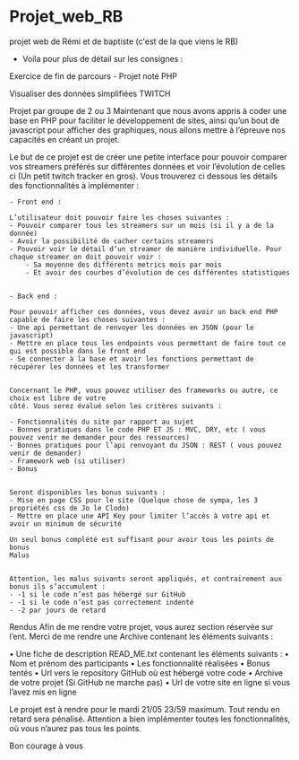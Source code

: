 # Projet_web_RB
projet web de Rémi et de baptiste (c'est de la que viens le RB) 

- Voila pour plus de détail sur les consignes :

Exercice de fin de parcours - Projet noté PHP

Visualiser des données simplifiées TWITCH

Projet par groupe de 2 ou 3
Maintenant que nous avons appris à coder une base en PHP pour faciliter le développement de
sites, ainsi qu’un bout de javascript pour afficher des graphiques, nous allons mettre à l’épreuve
nos capacités en créant un projet.

Le but de ce projet est de créer une petite interface pour pouvoir comparer vos streamers
préférés sur différentes données et voir l’évolution de celles ci (Un petit twitch tracker en gros).
Vous trouverez ci dessous les détails des fonctionnalités à implémenter :


    - Front end : 

    L’utilisateur doit pouvoir faire les choses suivantes :
    - Pouvoir comparer tous les streamers sur un mois (si il y a de la donnée)
    - Avoir la possibilité de cacher certains streamers
    - Pouvoir voir le détail d’un streamer de manière individuelle. Pour chaque streamer on doit pouvoir voir :
        - Sa moyenne des différents metrics mois par mois
        - Et avoir des courbes d’évolution de ces différentes statistiques


    - Back end : 

    Pour pouvoir afficher ces données, vous devez avoir un back end PHP capable de faire les choses suivantes :
    - Une api permettant de renvoyer les données en JSON (pour le javascript)
    - Mettre en place tous les endpoints vous permettant de faire tout ce qui est possible dans le front end
    - Se connecter à la base et avoir les fonctions permettant de récupérer les données et les transformer


    Concernant le PHP, vous pouvez utiliser des frameworks ou autre, ce choix est libre de votre
    côté. Vous serez évalué selon les critères suivants :

    - Fonctionnalités du site par rapport au sujet
    - Bonnes pratiques dans le code PHP ET JS : MVC, DRY, etc ( vous pouvez venir me demander pour des ressources)
    - Bonnes pratiques pour l’api renvoyant du JSON : REST ( vous pouvez venir de demander)
    - Framework web (si utiliser)
    - Bonus


    Seront disponibles les bonus suivants :
    - Mise en page CSS pour le site (Quelque chose de sympa, les 3 propriétés css de Jo le Clodo)
    - Mettre en place une API Key pour limiter l’accès à votre api et avoir un minimum de sécurité

    Un seul bonus complété est suffisant pour avoir tous les points de bonus
    Malus


    Attention, les malus suivants seront appliqués, et contrairement aux bonus ils s’accumulent :
    - -1 si le code n’est pas hébergé sur GitHub
    - -1 si le code n’est pas correctement indenté
    - -2 par jours de retard


Rendus
Afin de me rendre votre projet, vous aurez section réservée sur l’ent.
Merci de me rendre une Archive contenant les éléments suivants :

• Une fiche de description READ_ME.txt contenant les éléments suivants :
    • Nom et prénom des participants
    • Les fonctionnalité réalisées
    • Bonus tentés
    • Url vers le repository GitHub où est hébergé votre code
    • Archive de votre projet (Si GitHub ne marche pas)
    • Url de votre site en ligne si vous l’avez mis en ligne

Le projet est à rendre pour le mardi 21/05 23/59 maximum.
Tout rendu en retard sera pénalisé.
Attention a bien implémenter toutes les fonctionnalités, où vous n’aurez pas tous les points.

Bon courage à vous
